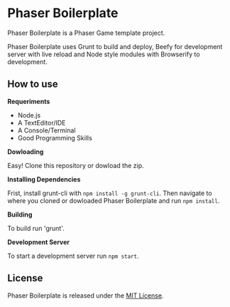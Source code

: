 Phaser Boilerplate
==================

Phaser Boilerplate is a Phaser Game template project.

Phaser Boilerplate uses Grunt to build and deploy, Beefy for development server with live reload and Node style modules with Browserify to development.

How to use
----------

**Requeriments**

* Node.js
* A TextEditor/IDE
* A Console/Terminal
* Good Programming Skills

**Dowloading**

Easy! Clone this repository or dowload the zip.

**Installing Dependencies**

Frist, install grunt-cli with `npm install -g grunt-cli`.
Then navigate to where you cloned or dowloaded Phaser Boilerplate and run `npm install`.

**Building**

To build run 'grunt'.

**Development Server**

To start a development server run `npm start`.

License
-------

Phaser Boilerplate is released under the [MIT License](http://opensource.org/licenses/MIT).
